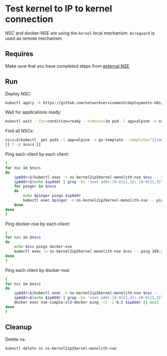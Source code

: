# Test kernel to IP to kernel connection

NSC and docker-NSE are using the `kernel` local mechanism.
`Wireguard` is used as remote mechanism.

## Requires

Make sure that you have completed steps from [external NSE](../../)

## Run

Deploy NSC:
```bash
kubectl apply -k https://github.com/networkservicemesh/deployments-k8s/examples/k8s_monolith/external_nse/usecases/Kernel2IP2Kernel?ref=7e2a6fa9e360ff11ccc2d356c8876a75cd0b21a6
```

Wait for applications ready:
```bash
kubectl wait --for=condition=ready --timeout=1m pod -l app=alpine -n ns-kernel2ip2kernel-monolith-nse
```

Find all NSCs:
```bash
nscs=$(kubectl  get pods -l app=alpine -o go-template --template="{{range .items}}{{.metadata.name}} {{end}}" -n ns-kernel2ip2kernel-monolith-nse)
[[ ! -z $nscs ]]
```

Ping each client by each client:
```bash
(
for nsc in $nscs
do
    ipAddr=$(kubectl exec -n ns-kernel2ip2kernel-monolith-nse $nsc -- ifconfig nsm-1) || exit
    ipAddr=$(echo $ipAddr | grep -Eo 'inet addr:[0-9]{1,3}\.[0-9]{1,3}\.[0-9]{1,3}\.[0-9]{1,3}'| cut -c 11-)
    for pinger in $nscs
    do
        echo $pinger pings $ipAddr
        kubectl exec $pinger -n ns-kernel2ip2kernel-monolith-nse -- ping -c2 -i 0.5 $ipAddr || exit
    done
done
)
```

Ping docker-nse by each client:
```bash
(
for nsc in $nscs
do
    echo $nsc pings docker-nse
    kubectl exec -n ns-kernel2ip2kernel-monolith-nse $nsc -- ping 169.254.0.1 -c2 -i 0.5  || exit
done
)
```

Ping each client by docker-nse:
```bash
(
for nsc in $nscs
do
    ipAddr=$(kubectl exec -n ns-kernel2ip2kernel-monolith-nse $nsc -- ifconfig nsm-1) || exit
    ipAddr=$(echo $ipAddr | grep -Eo 'inet addr:[0-9]{1,3}\.[0-9]{1,3}\.[0-9]{1,3}\.[0-9]{1,3}'| cut -c 11-)
    docker exec nse-simple-vl3-docker ping -c2 -i 0.5 $ipAddr || exit
done
)
```

## Cleanup

Delete ns:

```bash
kubectl delete ns ns-kernel2ip2kernel-monolith-nse
```

